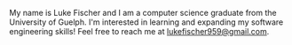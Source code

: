 My name is Luke Fischer and I am a computer science graduate from the University of Guelph. I'm interested in learning and expanding my software engineering skills! Feel free to reach me at lukefischer959@gmail.com.


